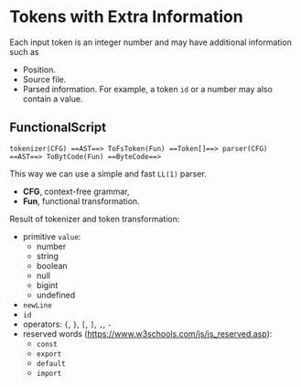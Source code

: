 # Tokens with Extra Information

Each input token is an integer number and may have additional information such as

- Position.
- Source file.
- Parsed information. For example, a token `id` or a number may also contain a value.

## FunctionalScript

```
tokenizer(CFG) ==AST==> ToFsToken(Fun) ==Token[]==> parser(CFG) ==AST==> ToBytCode(Fun) ==ByteCode==>
```

This way we can use a simple and fast `LL(1)` parser.

- **CFG**, context-free grammar,
- **Fun**, functional transformation.

Result of tokenizer and token transformation:

- primitive `value`:
  - number
  - string
  - boolean
  - null
  - bigint
  - undefined
- `newLine`
- `id`
- operators: `{`, `}`, `[`, `]`, `,`, `-`
- reserved words (https://www.w3schools.com/js/js_reserved.asp):
  - `const`
  - `export`
  - `default`
  - `import`
